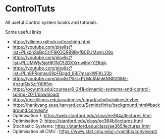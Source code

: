 # ControlTuts
All useful Control system books and tutorials.

Some useful links
- https://yilinmo.github.io/teaching.html
- https://youtube.com/playlist?list=PLxdnSsBqCrrF9KOQRB9ByfB0EUMwnLO9o
- https://youtube.com/playlist?list=PLUMWjy5jgHK1NC52DXXrriwihVrYZKqjk
- https://youtube.com/playlist?list=PLn8PRpmsu08pFBqgd_6Bi7msgkWFKL33b
- https://youtube.com/playlist?list=PLMrJAkhIeNNR20Mz-VpzgfQs5zrYi085m
- https://ocw.mit.edu/courses/6-241j-dynamic-systems-and-control-spring-2011/download/
- https://ece.illinois.edu/academics/ugrad/subdisciplines/cyber
- https://hankyang.seas.harvard.edu/Semidefinite/background.html#background:convexity
- Optimisation 1: https://web.stanford.edu/class/ee364a/lectures.html
- Optimisation 2: https://stanford.edu/class/ee364b/lectures.html
- Stochastic Systems: https://stanford.edu/class/ee365/lectures.html
- Optimisation all CMU : https://www.stat.cmu.edu/~ryantibs/convexopt/
